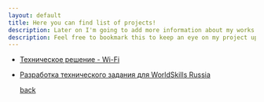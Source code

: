 ```yaml
---
layout: default
title: Here you can find list of projects!
description: Later on I'm going to add more information about my works...
description: Feel free to bookmark this to keep an eye on my project updates
---
```


* [Техническое решение - Wi-Fi](http://antochino.github.io/projects/%D0%A2%D0%B5%D1%85%D0%BD%D0%B8%D1%87%D0%B5%D1%81%D0%BA%D0%BE%D0%B5%20%D1%80%D0%B5%D1%88%D0%B5%D0%BD%D0%B8%D0%B5%20-%20Wi-Fi.docx) 
* [Разработка технического задания для WorldSkills Russia](http://antochino.github.io/projects/%D0%A0%D0%B0%D0%B7%D1%80%D0%B0%D0%B1%D0%BE%D1%82%D0%BA%D0%B0%20%D0%B7%D0%B0%D0%B4%D0%B0%D0%BD%D0%B8%D1%8F%20%D0%B4%D0%BB%D1%8F%20WorldSkills%20Russia.docx)




   [back](./)                                                
